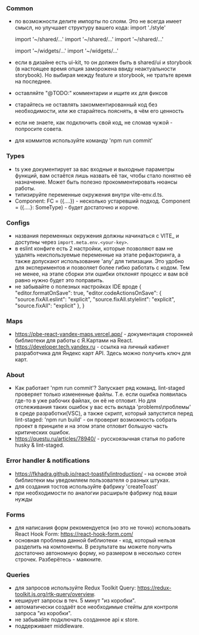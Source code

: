 ### Common
- по возможности делите импорты по слоям. Это не всегда имеет смысл, но улучшает структуру вашего кода:
  import './style'

  import '~/shared/...'
  import '~/shared/...'
  import '~/shared/...'

  import '~/widgets/...'
  import '~/widgets/...'

- если в дизайне есть ui-kit, то он должен быть в shared/ui и storybook (в настоящее время опция заморожена ввиду неактуальности storybook). Но выбирая между feature и storybook, не тратьте время на последнее.
- оставляйте "@TODO:" комментарии и ищите их для фиксов
- старайтесь не оставлять закомментированный код без необходимости, или же старайтесь пояснять, в чём его ценность
- если не знаете, как подключить свой код, не сломав чужой - попросите совета.
- для коммитов используйте команду 'npm run commit'

### Types
- ts уже документирует за вас входные и выходные параметры функций, вам остаётся лишь назвать её так, чтобы стало понятно её назначение. Может быть полезно прокомментировать нюансы работы.
- типизируйте переменные окружения внутри vite-env.d.ts.
- Component: FC<SomeType> = ({....}) - несколько устаревший подход. Component = ({....}: SomeType) - будет достаточно и короче.

### Configs
- названия переменных окружения должны начинаться с VITE\_ и доступны через `import.meta.env.<your-key>`.
- в eslint конфиге есть 2 настройки, которые позволяют вам не удалять неиспользуемые переменные на этапе рефакторинга, а также допускают использование 'any' для типизации. Это удобно для экспериментов и позволяет более гибко работать с кодом. Тем не менее, на этапе сборки эти ошибки отклонят процесс и вам всё равно нужно будет это поправить.
- не забывайте о полезных настройках IDE вроде {
  "editor.formatOnSave": true,
  "editor.codeActionsOnSave": {
    "source.fixAll.eslint": "explicit",
    "source.fixAll.stylelint": "explicit",
    "source.fixAll": "explicit"
  },
}

### Maps
- https://pbe-react-yandex-maps.vercel.app/ - документация сторонней библиотеки для работы с Я.Картами на React.
- https://developer.tech.yandex.ru - ссылка на личный кабинет разработчика для Яндекс карт API. Здесь можно получить ключ для карт.

### About
- Как работает 'npm run commit'? Запускает ряд команд. lint-staged проверяет только измененные файлы. Т.е. если ошибка появилась где-то в уже рабочих файлах, он её не отловит. Но для отслеживания таких ошибок у вас есть вклада 'problems\проблемы' в среде разработки(VSC), а также скрипт, который запустится перед lint-staged: 'npm run build' - он проверит возможность собрать проект в принципе и на этом этапе отловит большую часть критических ошибок.
- https://questu.ru/articles/78940/ - русскоязычная статья по работе husky & lint-staged.

### Error handler & notifications
- https://fkhadra.github.io/react-toastify/introduction/ - на основе этой библиотеки мы уведомляем пользователя о разных штуках.
- для создания тостов используйте фабрику 'createToast'
- при необходимости по аналогии расширьте фабрику под ваши нужды

### Forms
- для написания форм рекомендуется (но это не точно) использовать React Hook Form: https://react-hook-form.com/
- основная проблема данной библиотеки - код, который нельзя разделить на компоненты. В результате вы можете получить достаточно автономную форму, но размером в несколько сотен строчек. Разберётесь - маякните.

### Queries 
- для запросов используйте Redux Toolkit Query: https://redux-toolkit.js.org/rtk-query/overview.
- кеширует запросы в теч. 5 минут "из коробки".
- автоматически создаёт все необходимые стейты для контроля запроса "из коробки".
- не забывайте подключать созданное api к store.
- поддерживает middleware.
